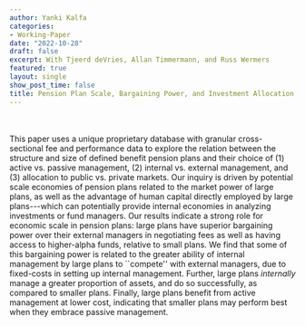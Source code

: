 ```yaml
---
author: Yanki Kalfa
categories:
- Working-Paper
date: "2022-10-28"
draft: false
excerpt: With Tjeerd deVries, Allan Timmermann, and Russ Wermers
featured: true
layout: single
show_post_time: false
title: Pension Plan Scale, Bargaining Power, and Investment Allocation and Performance
---
```


\
\
This paper uses a unique proprietary database with granular cross-sectional fee and performance data to explore the relation between the structure and size of defined benefit pension plans and their choice of (1) active vs. passive management, (2) internal vs. external management, and (3) allocation to public vs. private markets. Our inquiry is driven by potential scale economies of pension plans related to the market power of large plans, as well as the advantage of human capital directly employed by large plans---which can potentially provide internal economies in analyzing investments or fund managers. Our results indicate a strong role for economic scale in pension plans: large plans have superior bargaining power over their external managers in negotiating fees as well as having access to higher-alpha funds, relative to small plans. We find that some of this bargaining power is related to the greater ability of internal management by large plans to ``compete'' with external managers, due to fixed-costs in setting up internal management. Further, large plans *internally* manage a greater proportion of assets, and do so successfully, as compared to smaller plans. Finally, large plans benefit from active management at lower cost, indicating that smaller plans may perform best when they embrace passive management.





